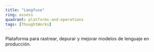 ```yaml
---
title: "Langfuse"
ring: assess
quadrant: platforms-and-operations
tags: [ThoughtWorks]
---
```


Plataforma para rastrear, depurar y mejorar modelos de lenguaje en producción.
